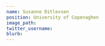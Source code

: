 ```yaml
---
name: Susanne Ditlevsen 
position: University of Copenaghen
image_path:
twitter_username:
blurb:
---
```


